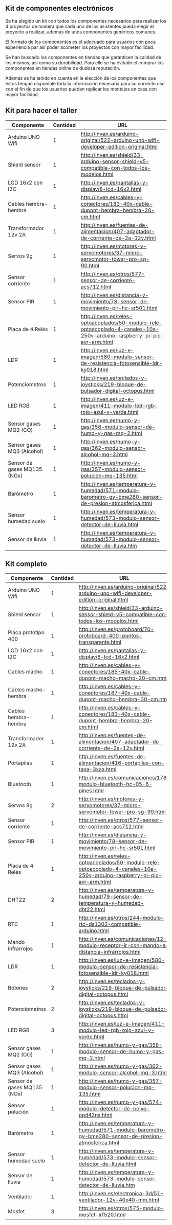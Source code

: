 ## Kit de componentes electrónicos

Se ha elegido un kit con todos los componentes necesarios para realizar los 4 proyectos de manera que cada uno de los asistentes pueda elegir el proyecto a realizar, además de unos componentes genéricos comunes.

El formato de los componentes es el adecuado para usuarios con poca experiencia par así poder acometer los proyectos con mayor facilidad.

Se han buscado los componentes en tiendas que garanticen la calidad de los mismos, así como su durabilidad. Para ello se ha evitado el comprar los componentes en tiendas online de dudosa reputación.

Además se ha tenido en cuenta en la elección de los componentes que éstos tengan disponible toda la información necesaria para su correcto uso con el fin de que los usuarios puedan replicar los montajes en casa con mayor facilidad.

## Kit para hacer el taller


|Componente|Cantidad|URL
|---|---|---
|Arduino UNO Wifi|	1  | http://inven.es/arduino-original/522-arduino-uno-wifi-developer-edition-original.html
|Shield sensor|	1 | http://inven.es/shield/33-arduino-sensor-shield-v5-compatible-con-todos-los-modelos.html
|LCD 16x2 con I2C	|1 |http://inven.es/pantallas-y-display/8-lcd-16x2.html
|Cables hembra-hembra	|1 | http://inven.es/cables-y-conectores/183-40x-cable-dupont-hembra-hembra-20-cm.html
|Transformador 12v	2A|1 |http://inven.es/fuentes-de-alimentacion/407-adaptador-de-corriente-de-2a-12v.html
|Servos 9g|	1 |  http://inven.es/motores-y-servomotores/37-micro-servomotor-tower-pro-sg-90.html
|Sensor corriente|	1 | http://inven.es/otros/577-sensor-de-corriente-acs712.html
|Sensor PIR|	1 |  	http://inven.es/distancia-y-movimiento/78-sensor-de-movimiento-pir-hc-sr501.html
|Placa de 4 Relés|	1 | http://inven.es/reles-optoacoplados/50-modulo-rele-optoacoplado-4-canales-10a-250v-arduino-raspberry-pi-pic-avr-arm.html
|LDR|	1 | http://inven.es/luz-e-imagen/580-modulo-sensor-de-resistencia-fotosensible-ldr-ky018.html
|Potenciometros|	1 |http://inven.es/teclados-y-joysticks/219-bloque-de-pulsador-digital-octopus.html
|LED RGB|	1 | http://inven.es/luz-e-imagen/411-modulo-led-rgb-rojo-azul-y-verde.html
|Sensor gases MQ2 (CO)|	1 |	http://inven.es/humo-y-gas/358-modulo-sensor-de-humo-y-gas-mq-2.html
|Sensor gases MQ3 (Alcohol)|	1 |http://inven.es/humo-y-gas/362-modulo-sensor-alcohol-mq-3.html
|Sensor de gases MQ135 (NOx)|	1 | http://inven.es/humo-y-gas/357-modulo-sensor-polucion-mq-135.html
|Barómetro|	1 | http://inven.es/temperatura-y-humedad/571-modulo-barometro-gy-bme280-sensor-de-presion-atmosferica.html
|Sensor humedad suelo|	1 | http://inven.es/temperatura-y-humedad/573-modulo-sensor-detector-de-lluvia.html
|Sensor de lluvia|	1 | http://inven.es/temperatura-y-humedad/573-modulo-sensor-detector-de-lluvia.htm






## Kit completo

|Componente|Cantidad|URL
|---|---|---
|Arduino UNO Wifi|	1  | http://inven.es/arduino-original/522-arduino-uno-wifi-developer-edition-original.html
|Shield sensor|	1 | http://inven.es/shield/33-arduino-sensor-shield-v5-compatible-con-todos-los-modelos.html
|Placa prototipo 400	|1 | http://inven.es/protoboard/70-protoboard-400-puntos-transparente.html
|LCD 16x2 con I2C	|1 |http://inven.es/pantallas-y-display/8-lcd-16x2.html
|Cables macho	|1 | http://inven.es/cables-y-conectores/185-40x-cable-dupont-macho-macho-20-cm.html
|Cables macho-hembra	|1 | http://inven.es/cables-y-conectores/187-40x-cable-dupont-macho-hembra-30-cm.html
|Cables hembra-hembra	|1 | http://inven.es/cables-y-conectores/183-40x-cable-dupont-hembra-hembra-20-cm.html
|Transformador 12v	2A|1 |http://inven.es/fuentes-de-alimentacion/407-adaptador-de-corriente-de-2a-12v.html
|Portapilas	|1 |  http://inven.es/fuentes-de-alimentacion/416-portapilas-con-tapa-3xaa.html
|Bluetooth	|1| http://inven.es/comunicaciones/178-modulo-bluetooth-hc-05-6-pines.html
|Servos 9g|	2 |  http://inven.es/motores-y-servomotores/37-micro-servomotor-tower-pro-sg-90.html
|Sensor corriente|	1 | http://inven.es/otros/577-sensor-de-corriente-acs712.html
|Sensor PIR|	1 |  	http://inven.es/distancia-y-movimiento/78-sensor-de-movimiento-pir-hc-sr501.html
|Placa de 4 Relés|	1 | http://inven.es/reles-optoacoplados/50-modulo-rele-optoacoplado-4-canales-10a-250v-arduino-raspberry-pi-pic-avr-arm.html
|DHT22|	2| http://inven.es/temperatura-y-humedad/79-sensor-de-temperatura-y-humedad-dht22.html
|RTC|	1 | http://inven.es/otros/244-modulo-rtc-ds1302-compatible-arduino.html
|Mando infrarrojos|	1 |http://inven.es/comunicaciones/12-modulo-receptor-ir-con-mando-a-distancia-infrarrojos.html
|LDR|	1 | http://inven.es/luz-e-imagen/580-modulo-sensor-de-resistencia-fotosensible-ldr-ky018.html
|Botones|	2 | http://inven.es/teclados-y-joysticks/219-bloque-de-pulsador-digital-octopus.html
|Potenciometros|	2 |http://inven.es/teclados-y-joysticks/219-bloque-de-pulsador-digital-octopus.html
|LED RGB|	3 | http://inven.es/luz-e-imagen/411-modulo-led-rgb-rojo-azul-y-verde.html
|Sensor gases MQ2 (CO)|	1 |	http://inven.es/humo-y-gas/358-modulo-sensor-de-humo-y-gas-mq-2.html
|Sensor gases MQ3 (Alcohol)|	1 |http://inven.es/humo-y-gas/362-modulo-sensor-alcohol-mq-3.html
|Sensor de gases MQ135 (NOx)|	1 | http://inven.es/humo-y-gas/357-modulo-sensor-polucion-mq-135.html
|Sensor polución|	1 | http://inven.es/humo-y-gas/574-modulo-detector-de-polvo-ppd42ns.html
|Barómetro|	1 | http://inven.es/temperatura-y-humedad/571-modulo-barometro-gy-bme280-sensor-de-presion-atmosferica.html
|Sensor humedad suelo|	1 | http://inven.es/temperatura-y-humedad/573-modulo-sensor-detector-de-lluvia.html
|Sensor de lluvia|	1 | http://inven.es/temperatura-y-humedad/573-modulo-sensor-detector-de-lluvia.htm
|Ventilador|	1 | http://inven.es/electronica-3d/51-ventilador-12v-40x40-mm.html
|Mosfet|	3|	http://inven.es/otros/575-modulo-mosfet-irf520.html
